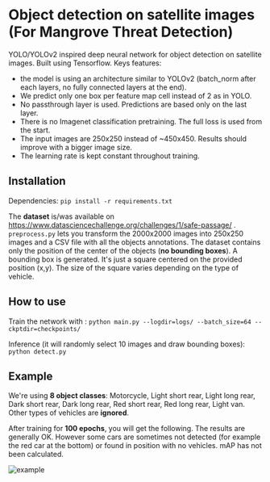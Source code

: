 # Object detection on satellite images (For Mangrove Threat Detection)

YOLO/YOLOv2 inspired deep neural network for object detection on satellite images. Built using Tensorflow. Keys features:
- the model is using an architecture similar to YOLOv2 (batch_norm after each layers, no fully connected layers at the end).
- We predict only one box per feature map cell instead of 2 as in YOLO.
- No passthrough layer is used. Predictions are based only on the last layer.
- There is no Imagenet classification pretraining. The full loss is used from the start.
- The input images are 250x250 instead of ~450x450. Results should improve with a bigger image size.
- The learning rate is kept constant throughout training.

## Installation

Dependencies: `pip install -r requirements.txt`

The **dataset** is/was available on https://www.datasciencechallenge.org/challenges/1/safe-passage/ . `preprocess.py` lets you transform the 2000x2000 images into 250x250 images and a CSV file with all the objects annotations. The dataset contains only the position of the center of the objects (**no bounding boxes**). A bounding box is generated. It's just a square centered on the provided position (x,y). The size of the square varies depending on the type of vehicle.

## How to use

Train the network with :
`python main.py --logdir=logs/ --batch_size=64 --ckptdir=checkpoints/`

Inference (it will randomly select 10 images and draw bounding boxes):
`python detect.py`

## Example

We're using **8 object classes**: Motorcycle, Light short rear, Light long rear, Dark short rear, Dark long rear, Red short rear, Red long rear, Light van. Other types of vehicles are **ignored**.

After training for **100 epochs**, you will get the following. The results are generally OK. However some cars are sometimes not detected (for example the red car at the bottom) or found in position with no vehicles. mAP has not been calculated.

![example](media/example.png)
